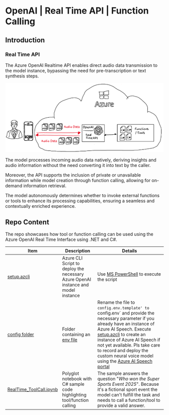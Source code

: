 # OpenAI | Real Time API | Function Calling

## Introduction

### Real Time API

The Azure OpenAI Realtime API enables direct audio data transmission to the model instance, bypassing the need for pre-transcription or text synthesis steps.

![Overview](media/img/overview.png)

The model processes incoming audio data natively, deriving insights and audio information without the need converting it into text by the caller.

Moreover, the API supports the inclusion of private or unavailable information while model creation through function calling, allowing for on-demand information retrieval. 

The model autonomously determines whether to invoke external functions or tools to enhance its processing capabilities, ensuring a seamless and contextually enriched experience.

## Repo Content

The repo showcases how tool or function calling can be used using the Azure OpenAI Real Time Interface using .NET and C#.

| Item | Description | Details |
|------| ----------- | ------- |
| [setup.azcli](./setup/setup.azcli) | Azure CLI Script to deploy the necessary Azure OpenAI instance and model instance | Use [MS PowerShell](https://learn.microsoft.com/de-de/powershell/scripting/install/installing-powershell) to execute the script |
| [config folder](./config/) | Folder containing an [env file](./config/config.env.template) | Rename the file to `config.env.template' to `config.env` and provide the necessary parameter if you already have an instance of Azure AI Speech. Execute [setup.azcli](./setup/setup.azcli) to create an instance of Azure AI Speech if not yet available. Pls take care to record and deploy the custom neural voice model using the [Azure AI Speech portal](https://speech.microsoft.com/portal/) |
| [RealTime_ToolCall.ipynb](./src/RealTime_ToolCall.ipynb) | Polyglot notebook with C# sample code highlighting tool/function calling | The sample answers the question "*Who won the Super Sports Event 2025*". Because it's a fictional sport event the model can't fulfill the task and needs to call a function/tool to provide a valid answer. |
